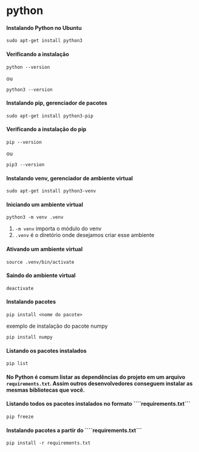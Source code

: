# python

#### Instalando Python no Ubuntu

```
sudo apt-get install python3
```

#### Verificando a instalação

```
python --version
```
ou
```
python3 --version
```

#### Instalando pip, gerenciador de pacotes

```
sudo apt-get install python3-pip
```

#### Verificando a instalação do pip

```
pip --version
```
ou
```
pip3 --version
```

#### Instalando venv, gerenciador de ambiente virtual 

```
sudo apt-get install python3-venv
```

#### Iniciando um ambiente virtual

```
python3 -m venv .venv
```

1. ```-m venv``` importa o módulo do venv
2. ```.venv``` é o diretório onde desejamos criar esse ambiente

#### Ativando um ambiente virtual

```
source .venv/bin/activate
```

#### Saindo do ambiente virtual

```
deactivate
```

#### Instalando pacotes

```
pip install <nome do pacote>
```
exemplo de instalação do pacote numpy
```
pip install numpy
```

#### Listando os pacotes instalados

```
pip list
```

#### No Python é comum listar as dependências do projeto em um arquivo ```requirements.txt```. Assim outros desenvolvedores conseguem instalar as mesmas bibliotecas que você.

#### Listando todos os pacotes instalados no formato ````requirements.txt```

```
pip freeze
```

#### Instalando pacotes a partir do ````requirements.txt```

```
pip install -r requirements.txt
```





